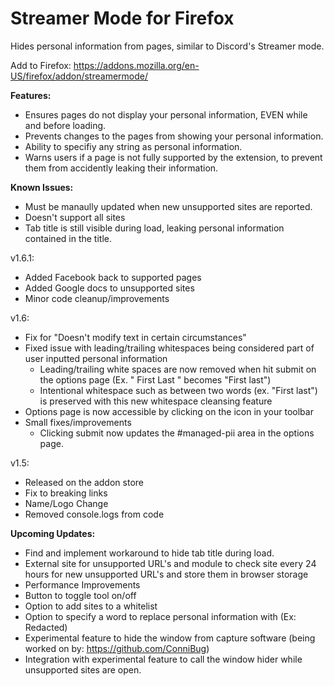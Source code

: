 # Streamer Mode for Firefox
Hides personal information from pages, similar to Discord's Streamer mode.

Add to Firefox: https://addons.mozilla.org/en-US/firefox/addon/streamermode/

**Features:**
- Ensures pages do not display your personal information, EVEN while and before loading.
- Prevents changes to the pages from showing your personal information.
- Ability to specifiy any string as personal information.
- Warns users if a page is not fully supported by the extension, to prevent them from accidently leaking their information.

**Known Issues:**
- Must be manaully updated when new unsupported sites are reported.  
- Doesn't support all sites
- Tab title is still visible during load, leaking personal information contained in the title.

v1.6.1:
- Added Facebook back to supported pages
- Added Google docs to unsupported sites
- Minor code cleanup/improvements

v1.6:
- Fix for "Doesn't modify text in certain circumstances"
- Fixed issue with leading/trailing whitespaces being considered part of user inputted personal information
  - Leading/trailing white spaces are now removed when hit submit on the options page (Ex. " First Last " becomes "First last")
  - Intentional whitespace such as between two words (ex. "First last") is preserved with this new whitespace cleansing feature
- Options page is now accessible by clicking on the icon in your toolbar
- Small fixes/improvements
  - Clicking submit now updates the #managed-pii area in the options page.

v1.5:
- Released on the addon store
- Fix to breaking links
- Name/Logo Change
- Removed console.logs from code

**Upcoming Updates:**
- Find and implement workaround to hide tab title during load.
- External site for unsupported URL's and module to check site every 24 hours for new unsupported URL's and store them in browser storage
- Performance Improvements
- Button to toggle tool on/off
- Option to add sites to a whitelist
- Option to specify a word to replace personal information with (Ex: Redacted)
- Experimental feature to hide the window from capture software (being worked on by: https://github.com/ConniBug)  
- Integration with experimental feature to call the window hider while unsupported sites are open.
